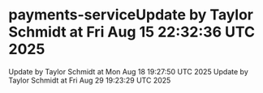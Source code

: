 # payments-serviceUpdate by Taylor Schmidt at Fri Aug 15 22:32:36 UTC 2025
Update by Taylor Schmidt at Mon Aug 18 19:27:50 UTC 2025
Update by Taylor Schmidt at Fri Aug 29 19:23:29 UTC 2025
